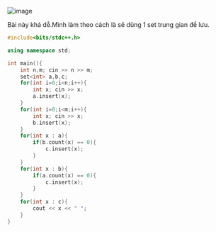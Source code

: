 ![image](https://github.com/Llam-a/Practice_Cpp/assets/115911041/3c1b616d-34f4-4371-abd4-e0e01743693a)

Bài này khá dễ.Mình làm theo cách là sẽ dũng 1 set trung gian để lưu.

```cpp
#include<bits/stdc++.h>

using namespace std;

int main(){
    int n,m; cin >> n >> m;
    set<int> a,b,c;
    for(int i=0;i<n;i++){
        int x; cin >> x;
        a.insert(x);
    }
    for(int i=0;i<m;i++){
        int x; cin >> x;
        b.insert(x);
    }
    for(int x : a){
        if(b.count(x) == 0){
            c.insert(x);
        }
    }
    for(int x : b){
        if(a.count(x) == 0){
            c.insert(x);
        }
    }
    for(int x : c){
        cout << x << " ";
    }
}
```
